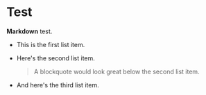 # Test

**Markdown** test.

* This is the first list item.
* Here's the second list item.

    > A blockquote would look great below the second list item.

* And here's the third list item.